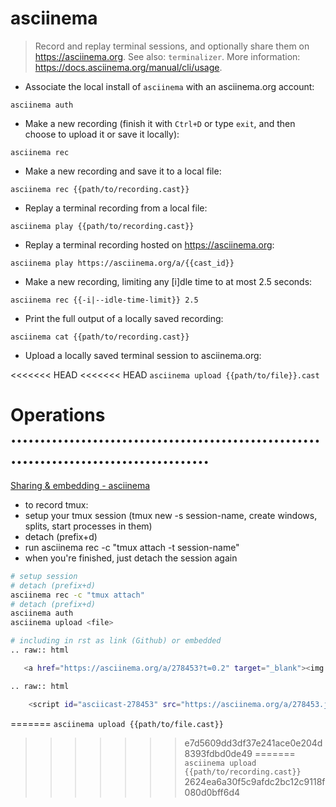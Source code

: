 # asciinema

> Record and replay terminal sessions, and optionally share them on <https://asciinema.org>.
> See also: `terminalizer`.
> More information: <https://docs.asciinema.org/manual/cli/usage>.

- Associate the local install of `asciinema` with an asciinema.org account:

`asciinema auth`

- Make a new recording (finish it with `Ctrl+D` or type `exit`, and then choose to upload it or save it locally):

`asciinema rec`

- Make a new recording and save it to a local file:

`asciinema rec {{path/to/recording.cast}}`

- Replay a terminal recording from a local file:

`asciinema play {{path/to/recording.cast}}`

- Replay a terminal recording hosted on <https://asciinema.org>:

`asciinema play https://asciinema.org/a/{{cast_id}}`

- Make a new recording, limiting any [i]dle time to at most 2.5 seconds:

`asciinema rec {{-i|--idle-time-limit}} 2.5`

- Print the full output of a locally saved recording:

`asciinema cat {{path/to/recording.cast}}`

- Upload a locally saved terminal session to asciinema.org:

<<<<<<< HEAD
<<<<<<< HEAD
`asciinema upload {{path/to/file}}.cast`


# Operations .......................................................................................
[Sharing & embedding - asciinema](https://asciinema.org/docs/embedding)

- to record tmux:
- setup your tmux session (tmux new -s session-name, create windows, splits, start processes in them)
- detach (prefix+d)
- run asciinema rec -c "tmux attach -t session-name"
- when you're finished, just detach the session again

```bash
# setup session
# detach (prefix+d)
asciinema rec -c "tmux attach"
# detach (prefix+d)
asciinema auth
asciinema upload <file>

# including in rst as link (Github) or embedded
.. raw:: html

   <a href="https://asciinema.org/a/278453?t=0.2" target="_blank"><img src="https://asciinema.org/a/278453.svg" /></a>

.. raw:: html

    <script id="asciicast-278453" src="https://asciinema.org/a/278453.js" async></script>
```
=======
`asciinema upload {{path/to/file.cast}}`
>>>>>>> e7d5609dd3df37e241ace0e204d8393fdbd0de49
=======
`asciinema upload {{path/to/recording.cast}}`
>>>>>>> 2624ea6a30f5c9afdc2bc12c9118f080d0bff6d4

